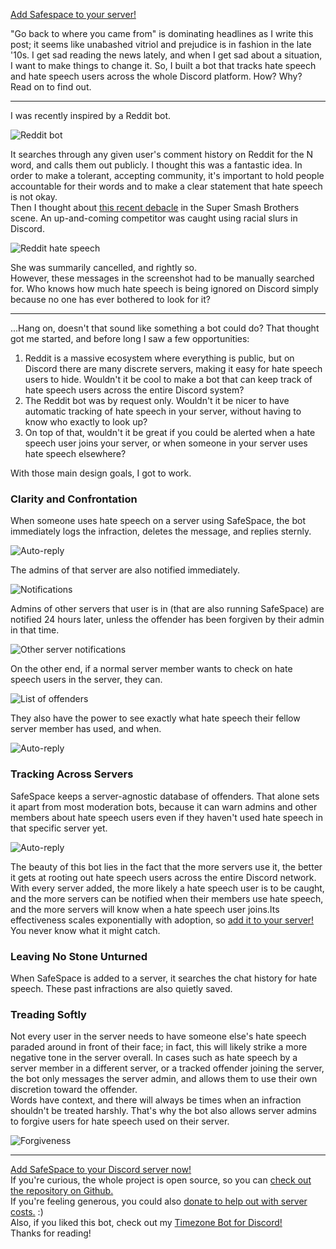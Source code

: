 [Add Safespace to your server!](https://discordapp.com/oauth2/authorize?client_id=605039242309140483&scope=bot&permissions=76800)  
  
"Go back to where you came from" is dominating headlines as I write this post; it seems like unabashed vitriol and prejudice is in fashion in the late '10s. I get sad reading the news lately, and when I get sad about a situation, I want to make things to change it. So, I built a bot that tracks hate speech and hate speech users across the whole Discord platform. How? Why? Read on to find out.  

---

I was recently inspired by a Reddit bot.  

![Reddit bot](https://www.jasperstephenson.com/posts/safespace/a.jpg)  

It searches through any given user's comment history on Reddit for the N word, and calls them out publicly. I thought this was a fantastic idea. In order to make a tolerant, accepting community, it's important to hold people accountable for their words and to make a clear statement that hate speech is not okay.  
Then I thought about [this recent debacle](https://www.dailydot.com/parsec/bocchi-smash-bros-racial-slur/) in the Super Smash Brothers scene. An up-and-coming competitor was caught using racial slurs in Discord.  

![Reddit hate speech](https://www.jasperstephenson.com/posts/safespace/b.jpg)  

She was summarily cancelled, and rightly so.  
However, these messages in the screenshot had to be manually searched for. Who knows how much hate speech is being ignored on Discord simply because no one has ever bothered to look for it?  

---

...Hang on, doesn't that sound like something a bot could do? That thought got me started, and before long I saw a few opportunities:  

1. Reddit is a massive ecosystem where everything is public, but on Discord there are many discrete servers, making it easy for hate speech users to hide. Wouldn't it be cool to make a bot that can keep track of hate speech users across the entire Discord system?  
1. The Reddit bot was by request only. Wouldn't it be nicer to have automatic tracking of hate speech in your server, without having to know who exactly to look up?  
1. On top of that, wouldn't it be great if you could be alerted when a hate speech user joins your server, or when someone in your server uses hate speech elsewhere?  

With those main design goals, I got to work.  

### Clarity and Confrontation

When someone uses hate speech on a server using SafeSpace, the bot immediately logs the infraction, deletes the message, and replies sternly.  

![Auto-reply](https://www.jasperstephenson.com/posts/safespace/2.png)


The admins of that server are also notified immediately.  

![Notifications](https://www.jasperstephenson.com/posts/safespace/1.png)

Admins of other servers that user is in (that are also running SafeSpace) are notified 24 hours later, unless the offender has been forgiven by their admin in that time.  

![Other server notifications](https://www.jasperstephenson.com/posts/safespace/3.png)

On the other end, if a normal server member wants to check on hate speech users in the server, they can.  

![List of offenders](https://www.jasperstephenson.com/posts/safespace/7.png)

They also have the power to see exactly what hate speech their fellow server member has used, and when.  

![Auto-reply](https://www.jasperstephenson.com/posts/safespace/6.png)
 
### Tracking Across Servers

SafeSpace keeps a server-agnostic database of offenders. That alone sets it apart from most moderation bots, because it can warn admins and other members about hate speech users even if they haven't used hate speech in that specific server yet.  

![Auto-reply](https://www.jasperstephenson.com/posts/safespace/4.png)

The beauty of this bot lies in the fact that the more servers use it, the better it gets at rooting out hate speech users across the entire Discord network. With every server added, the more likely a hate speech user is to be caught, and the more servers can be notified when their members use hate speech, and the more servers will know when a hate speech user joins.Its effectiveness scales exponentially with adoption, so [add it to your server!](https://discordapp.com/oauth2/authorize?client_id=605039242309140483&scope=bot&permissions=76800) You never know what it might catch.  

### Leaving No Stone Unturned

When SafeSpace is added to a server, it searches the chat history for hate speech. These past infractions are also quietly saved.  

### Treading Softly

Not every user in the server needs to have someone else's hate speech paraded around in front of their face; in fact, this will likely strike a more negative tone in the server overall. In cases such as hate speech by a server member in a different server, or a tracked offender joining the server, the bot only messages the server admin, and allows them to use their own discretion toward the offender.  
Words have context, and there will always be times when an infraction shouldn't be treated harshly. That's why the bot also allows server admins to forgive users for hate speech used on their server.  

![Forgiveness](https://www.jasperstephenson.com/posts/safespace/5.png)

---

[Add SafeSpace to your Discord server now!](https://discordapp.com/oauth2/authorize?client_id=605039242309140483&scope=bot&permissions=76800)  
If you're curious, the whole project is open source, so you can [check out the repository on Github.](https://github.com/midblue/safespace-bot)  
If you're feeling generous, you could also [donate to help out with server costs.](https://www.paypal.com/cgi-bin/webscr?cmd=_s-xclick&hosted_button_id=EPH9CL25C3LLA) :)  
Also, if you liked this bot, check out my [Timezone Bot for Discord!](https://www.jasperstephenson.com/posts/timezonebot)  
Thanks for reading!
